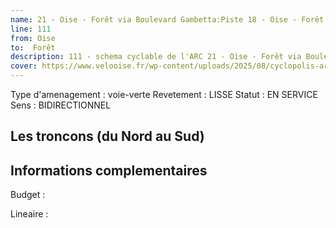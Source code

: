 ```yaml
---
name: 21 - Oise - Forêt via Boulevard Gambetta:Piste 18 - Oise - Forêt (Boulevard des Etats-Unis) 
line: 111
from: Oise
to:  Forêt
description: 111 - schema cyclable de l'ARC 21 - Oise - Forêt via Boulevard Gambetta:Piste 18 - Oise - Forêt (Boulevard des Etats-Unis) 
cover: https://www.velooise.fr/wp-content/uploads/2025/08/cyclopolis-arc-111.jpg
---
```

Type d'amenagement : voie-verte
Revetement : LISSE
Statut : EN SERVICE
Sens : BIDIRECTIONNEL
## Les troncons (du Nord au Sud)

## Informations complementaires

Budget  : 

Lineaire :


